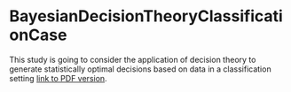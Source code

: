 # BayesianDecisionTheoryClassificationCase
This study is going to consider the application of decision theory to generate statistically optimal decisions based on data in a classification setting [link to PDF version](document.pdf).
